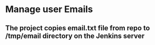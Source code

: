 # Manage user Emails
## The project copies email.txt file from repo to /tmp/email directory on the Jenkins server